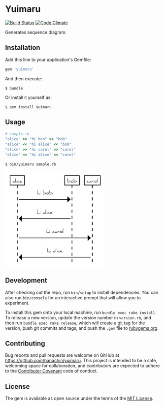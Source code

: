# Yuimaru
[![Build Status](https://travis-ci.org/hanachin/yuimaru.svg?branch=master)](https://travis-ci.org/hanachin/yuimaru)
[![Code Climate](https://codeclimate.com/github/hanachin/yuimaru/badges/gpa.svg)](https://codeclimate.com/github/hanachin/yuimaru)

Generates sequence diagram.

## Installation

Add this line to your application's Gemfile:

```ruby
gem 'yuimaru'
```

And then execute:

    $ bundle

Or install it yourself as:

    $ gem install yuimaru

## Usage

```rb
# sample.rb
"alice" >> "hi bob" >> "bob"
"alice" << "hi alice" << "bob"
"alice" >> "hi carol" >> "carol"
"alice" << "hi alice" << "carol"
```

```console
$ bin/yuimaru sample.rb
```

![sample.png](sample.png)

## Development

After checking out the repo, run `bin/setup` to install dependencies. You can also run `bin/console` for an interactive prompt that will allow you to experiment.

To install this gem onto your local machine, run `bundle exec rake install`. To release a new version, update the version number in `version.rb`, and then run `bundle exec rake release`, which will create a git tag for the version, push git commits and tags, and push the `.gem` file to [rubygems.org](https://rubygems.org).

## Contributing

Bug reports and pull requests are welcome on GitHub at https://github.com/hanachin/yuimaru. This project is intended to be a safe, welcoming space for collaboration, and contributors are expected to adhere to the [Contributor Covenant](http://contributor-covenant.org) code of conduct.


## License

The gem is available as open source under the terms of the [MIT License](http://opensource.org/licenses/MIT).
